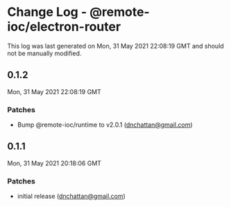 # Change Log - @remote-ioc/electron-router

This log was last generated on Mon, 31 May 2021 22:08:19 GMT and should not be manually modified.

<!-- Start content -->

## 0.1.2

Mon, 31 May 2021 22:08:19 GMT

### Patches

- Bump @remote-ioc/runtime to v2.0.1 (dnchattan@gmail.com)

## 0.1.1

Mon, 31 May 2021 20:18:06 GMT

### Patches

- initial release (dnchattan@gmail.com)
